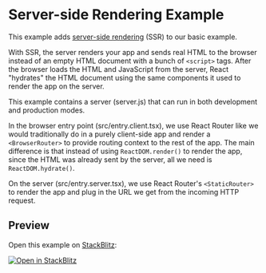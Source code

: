 # Server-side Rendering Example

This example adds [server-side rendering](https://reactjs.org/docs/react-dom-server.html) (SSR) to our basic example.

With SSR, the server renders your app and sends real HTML to the browser instead of an empty HTML document with a bunch of `<script>` tags. After the browser loads the HTML and JavaScript from the server, React "hydrates" the HTML document using the same components it used to render the app on the server.

This example contains a server (server.js) that can run in both development and production modes.

In the browser entry point (src/entry.client.tsx), we use React Router like we would traditionally do in a purely client-side app and render a `<BrowserRouter>` to provide routing context to the rest of the app. The main difference is that instead of using `ReactDOM.render()` to render the app, since the HTML was already sent by the server, all we need is `ReactDOM.hydrate()`.

On the server (src/entry.server.tsx), we use React Router's `<StaticRouter>` to render the app and plug in the URL we get from the incoming HTTP request.

## Preview

Open this example on [StackBlitz](https://stackblitz.com):

[![Open in StackBlitz](https://developer.stackblitz.com/img/open_in_stackblitz.svg)](https://stackblitz.com/github/remix-run/react-router/tree/6.0.0-beta.6/examples/ssr?file=src/App.tsx)
